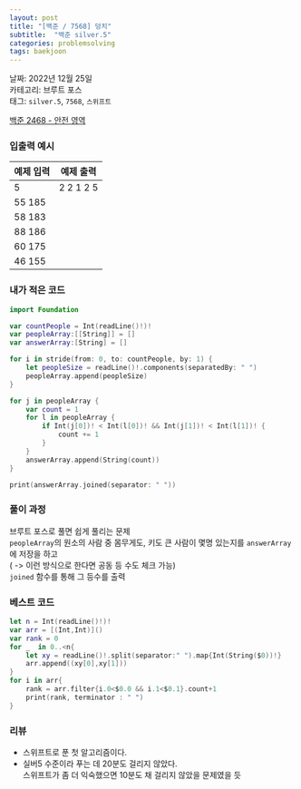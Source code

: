 ```yaml
---
layout: post
title: "[백준 / 7568] 덩치"
subtitle:  "백준 silver.5"
categories: problemsolving
tags: baekjoon
---
```


날짜: 2022년 12월 25일    
카테고리: 브루트 포스  
태그: `silver.5`, `7568`, `스위프트`  


[백준 2468 - 안전 영역](https://www.acmicpc.net/problem/7568)  
  
### 입출력 예시  

|예제 입력|예제 출력|
|---|---|
|5|2 2 1 2 5|
|55 185||
|58 183||
|88 186||
|60 175||
|46 155||  
  
  
### 내가 적은 코드

```swift
import Foundation

var countPeople = Int(readLine()!)!
var peopleArray:[[String]] = []
var answerArray:[String] = []

for i in stride(from: 0, to: countPeople, by: 1) {
    let peopleSize = readLine()!.components(separatedBy: " ")
    peopleArray.append(peopleSize)
}

for j in peopleArray {
    var count = 1
    for l in peopleArray {
        if Int(j[0])! < Int(l[0])! && Int(j[1])! < Int(l[1])! {
            count += 1
        }
    }
    answerArray.append(String(count))
}

print(answerArray.joined(separator: " "))
```

  
### 풀이 과정  

브루트 포스로 풀면 쉽게 풀리는 문제  
`peopleArray`의 원소의 사람 중 몸무게도, 키도 큰 사람이 몇명 있는지를 `answerArray`에 저장을 하고  
( -> 이런 방식으로 한다면 공동 등 수도 체크 가능)  
`joined` 함수를 통해 그 등수를 출력       
  
### 베스트 코드

```swift
let n = Int(readLine()!)!
var arr = [(Int,Int)]()
var rank = 0
for _  in 0..<n{
    let xy = readLine()!.split(separator:" ").map{Int(String($0))!}
    arr.append((xy[0],xy[1]))
}
for i in arr{
    rank = arr.filter{i.0<$0.0 && i.1<$0.1}.count+1
    print(rank, terminator : " ")
}
```
  
### 리뷰  
  
- 스위프트로 푼 첫 알고리즘이다.
- 실버5 수준이라 푸는 데 20분도 걸리지 않았다.  
  스위프트가 좀 더 익숙했으면 10분도 채 걸리지 않았을 문제였을 듯  